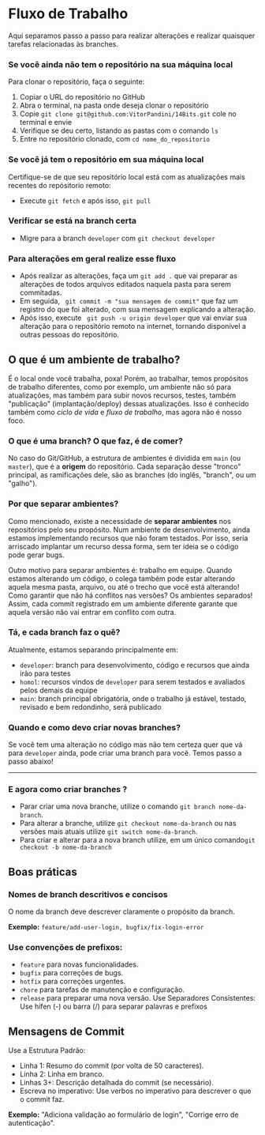 # Fluxo de Trabalho

Aqui separamos passo a passo para realizar alterações e realizar quaisquer tarefas relacionadas às branches.


### Se você ainda não tem o repositório na sua máquina local
Para clonar o repositório, faça o seguinte:
1. Copiar o URL do repositório no GitHub
2. Abra o terminal, na pasta onde deseja clonar o repositório
3. Copie `git clone git@github.com:VitorPandini/14Bits.git` cole no terminal e envie
4. Verifique se deu certo, listando as pastas com o comando `ls`
5. Entre no repositório clonado, com `cd nome_do_repositorio`

### Se você já tem o repositório em sua máquina local
Certifique-se de que seu repositório local está com as atualizações mais recentes do repósitorio remoto:
- Execute `git fetch` e após isso, `git pull`

### Verificar se está na branch certa
- Migre para a branch `developer` com `git checkout developer`

### Para alterações em geral realize esse fluxo
- Após realizar as alterações, faça um `git add .` que vai preparar as alterações de todos arquivos editados naquela pasta para serem commitadas.
- Em seguida, ` git commit -m "sua mensagem de commit"` que faz um registro do que foi alterado, com sua mensagem explicando a alteração.
- Após isso, execute ` git push -u origin developer` que vai enviar sua alteração para o repositório remoto na internet, tornando disponível a outras pessoas do repositório.


## O que é um ambiente de trabalho?
É o local onde você trabalha, poxa! Porém, ao trabalhar, temos propósitos de trabalho diferentes, como por exemplo, um ambiente não só para atualizações, mas também para subir novos recursos, testes, também "publicação" (implantação/deploy) dessas atualizações. Isso é conhecido também como _ciclo de vida_ e _fluxo de trabalho_, mas agora não é nosso foco.

### O que é uma branch? O que faz, é de comer?
No caso do Git/GitHub, a estrutura de ambientes é dividida em `main` (ou `master`), que é a **origem** do repositório. Cada separação desse "tronco" principal, as ramificações dele, são as branches (do inglês, "branch", ou um "galho").

### Por que separar ambientes?
Como mencionado, existe a necessidade de __separar ambientes__ nos repositórios pelo seu propósito. Num ambiente de desenvolvimento, ainda estamos implementando recursos que não foram testados. Por isso, seria arriscado implantar um recurso dessa forma, sem ter ideia se o código pode gerar bugs.

Outro motivo para separar ambientes é: trabalho em equipe. Quando estamos alterando um código, o colega também pode estar alterando aquela mesma pasta, arquivo, ou até o trecho que você está alterando! Como garantir que não há conflitos nas versões? Os ambientes separados! Assim, cada commit registrado em um ambiente diferente garante que aquela versão não vai entrar em conflito com outra.

### Tá, e cada branch faz o quê?
Atualmente, estamos separando principalmente em:
- `developer`: branch para desenvolvimento, código e recursos que ainda irão para testes 
- `homol`: recursos vindos de `developer` para serem testados e avaliados pelos demais da equipe
- `main`: branch principal obrigatória, onde o trabalho já estável, testado, revisado e bem redondinho, será publicado 

### Quando e como devo criar novas branches?
Se você tem uma alteração no código mas não tem certeza quer que vá para `developer` ainda, pode criar uma branch para você. Temos passo a passo abaixo!

--------------------------
### E agora como criar branches ?
- Parar criar uma nova branche, utilize o comando `git branch nome-da-branch`.
- Para alterar a branche, utilize `git checkout nome-da-branch` ou nas versões mais atuais utilize `git switch nome-da-branch`.
- Para criar e alterar para a nova branch utilize, em um único comando`git checkout -b nome-da-branch`

  
## Boas práticas
### Nomes de branch descritivos e concisos
O nome da branch deve descrever claramente o propósito da branch.

**Exemplo:** `feature/add-user-login, bugfix/fix-login-error`

### Use convenções de prefixos:

- `feature` para novas funcionalidades.
- `bugfix` para correções de bugs.
- `hotfix` para correções urgentes.
- `chore` para tarefas de manutenção e configuração.
- `release` para preparar uma nova versão.
Use Separadores Consistentes: Use hífen (-) ou barra (/) para separar palavras e prefixos

## Mensagens de Commit
Use a Estrutura Padrão:
- Linha 1: Resumo do commit (por volta de 50 caracteres).
- Linha 2: Linha em branco.
- Linhas 3+: Descrição detalhada do commit (se necessário).
- Escreva no imperativo: Use verbos no imperativo para descrever o que o commit faz.

**Exemplo:** "Adiciona validação ao formulário de login", "Corrige erro de autenticação".
